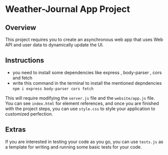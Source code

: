 # Weather-Journal App Project

## Overview
This project requires you to create an asynchronous web app that uses Web API and user data to dynamically update the UI. 

## Instructions
  - you need to install some dependencies like express , body-parser , cors and fetch
  - write this command in the terminal to install the mentioned depndencies `npm i express body-parser cors fetch`
  
This will require modifying the `server.js` file and the `website/app.js` file. You can see `index.html` for element references, and once you are finished with the project steps, you can use `style.css` to style your application to customized perfection.

## Extras
If you are interested in testing your code as you go, you can use `tests.js` as a template for writing and running some basic tests for your code.
